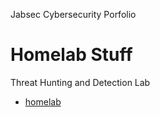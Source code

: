   Jabsec Cybersecurity Porfolio

Homelab Stuff
=============

Threat Hunting and Detection Lab

* [homelab](setup.md)
